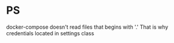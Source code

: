 # PS
docker-compose doesn't read files that begins with '.'
That is why credentials located in settings class